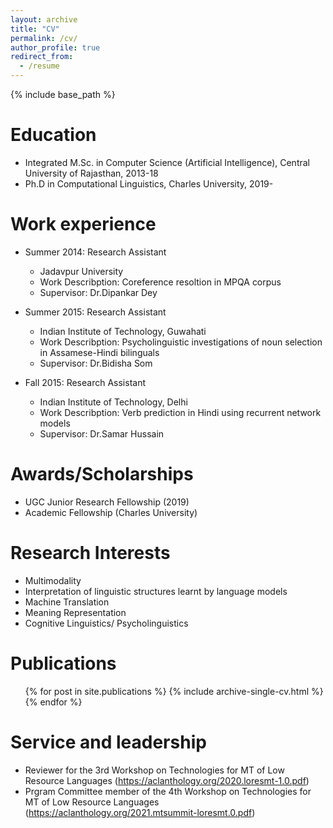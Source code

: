 ```yaml
---
layout: archive
title: "CV"
permalink: /cv/
author_profile: true
redirect_from:
  - /resume
---
```


{% include base_path %}

Education
======
* Integrated M.Sc. in Computer Science (Artificial Intelligence), Central University of Rajasthan, 2013-18
* Ph.D in Computational Linguistics, Charles University, 2019-

Work experience
======
* Summer 2014: Research Assistant
  * Jadavpur University
  * Work Describption: Coreference resoltion in MPQA corpus
  * Supervisor: Dr.Dipankar Dey

* Summer 2015: Research Assistant
  * Indian Institute of Technology, Guwahati
  * Work Describption: Psycholinguistic investigations of noun selection in Assamese-Hindi bilinguals
  * Supervisor: Dr.Bidisha Som

* Fall 2015: Research Assistant
  * Indian Institute of Technology, Delhi
  * Work Describption: Verb prediction in Hindi using recurrent network models
  * Supervisor: Dr.Samar Hussain

Awards/Scholarships
======
* UGC Junior Research Fellowship (2019)
* Academic Fellowship (Charles University)



Research Interests
======
* Multimodality
* Interpretation of linguistic structures learnt by language models
* Machine Translation
* Meaning Representation
* Cognitive Linguistics/ Psycholinguistics 

Publications
======
  <ul>{% for post in site.publications %}
    {% include archive-single-cv.html %}
  {% endfor %}</ul>
  
<!-- Talks
======
  <ul>{% for post in site.talks %}
    {% include archive-single-talk-cv.html %}
  {% endfor %}</ul>
  
Teaching
======
  <ul>{% for post in site.teaching %}
    {% include archive-single-cv.html %}
  {% endfor %}</ul>
   -->
   
Service and leadership
======
* Reviewer for the 3rd Workshop on Technologies for MT of Low Resource Languages (https://aclanthology.org/2020.loresmt-1.0.pdf)
* Prgram Committee member of the 4th Workshop on Technologies for MT of Low Resource Languages (https://aclanthology.org/2021.mtsummit-loresmt.0.pdf)